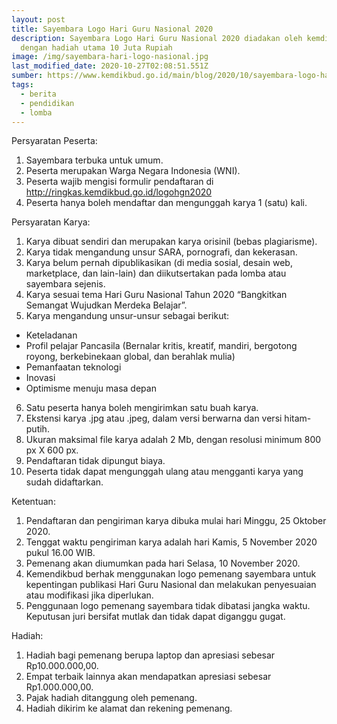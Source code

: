 ```yaml
---
layout: post
title: Sayembara Logo Hari Guru Nasional 2020
description: Sayembara Logo Hari Guru Nasional 2020 diadakan oleh kemdikbud
  dengan hadiah utama 10 Juta Rupiah
image: /img/sayembara-hari-logo-nasional.jpg
last_modified_date: 2020-10-27T02:08:51.551Z
sumber: https://www.kemdikbud.go.id/main/blog/2020/10/sayembara-logo-hari-guru-nasional-2020
tags:
  - berita
  - pendidikan
  - lomba
---
```

Persyaratan Peserta:
1. Sayembara terbuka untuk umum.
2. Peserta merupakan Warga Negara Indonesia (WNI).
3. Peserta wajib mengisi formulir pendaftaran di http://ringkas.kemdikbud.go.id/logohgn2020
4. Peserta hanya boleh mendaftar dan mengunggah karya 1 (satu) kali.
 
Persyaratan Karya:
1. Karya dibuat sendiri dan merupakan karya orisinil (bebas plagiarisme).
2. Karya tidak mengandung unsur SARA, pornografi, dan kekerasan.
3. Karya belum pernah dipublikasikan (di media sosial, desain web, marketplace, dan lain-lain) dan diikutsertakan pada lomba atau sayembara sejenis.
4. Karya sesuai tema Hari Guru Nasional Tahun 2020 “Bangkitkan Semangat Wujudkan Merdeka Belajar”.
5. Karya mengandung unsur-unsur sebagai berikut:
- Keteladanan
- Profil pelajar Pancasila (Bernalar kritis, kreatif, mandiri, bergotong royong, berkebinekaan global, dan berahlak mulia)
- Pemanfaatan teknologi
- Inovasi
- Optimisme menuju masa depan
6. Satu peserta hanya boleh mengirimkan satu buah karya.
7. Ekstensi karya .jpg atau .jpeg, dalam versi berwarna dan versi hitam-putih.
8. Ukuran maksimal file karya adalah 2 Mb, dengan resolusi minimum 800 px X 600 px.
9. Pendaftaran tidak dipungut biaya.
10. Peserta tidak dapat mengunggah ulang atau mengganti karya yang sudah didaftarkan.
 
Ketentuan:
1. Pendaftaran dan pengiriman karya dibuka mulai hari Minggu, 25 Oktober 2020.
2. Tenggat waktu pengiriman karya adalah hari Kamis, 5 November 2020 pukul 16.00 WIB.
3. Pemenang akan diumumkan pada hari Selasa, 10 November 2020.
4. Kemendikbud berhak menggunakan logo pemenang sayembara untuk kepentingan publikasi Hari Guru Nasional dan melakukan penyesuaian atau modifikasi jika diperlukan.
5. Penggunaan logo pemenang sayembara tidak dibatasi jangka waktu.
Keputusan juri bersifat mutlak dan tidak dapat diganggu gugat.
 
Hadiah:
1. Hadiah bagi pemenang berupa laptop dan apresiasi sebesar Rp10.000.000,00.
2. Empat terbaik lainnya akan mendapatkan apresiasi sebesar Rp1.000.000,00.
3. Pajak hadiah ditanggung oleh pemenang.
4. Hadiah dikirim ke alamat dan rekening pemenang.